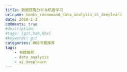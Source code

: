 ```yaml
---
title: 数据获取分析与机器学习
urlname: books_recommand_data_analysis_ai_deeplearn
date: 2018-1-3
comments: true
#description: 
#tags: [git,hah,hha]
#keywords: git
categories: 000书籍推荐
tags:
    - 书籍推荐
    - data_analysis
    - ai_deeplearn
---
```

